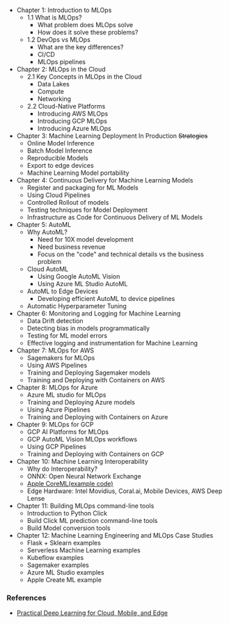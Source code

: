 *   Chapter 1: Introduction to MLOps
    *   1.1 What is MLOps?
        *   What problem does MLOps solve
        *   How does it solve these problems?
    *   1.2 DevOps vs MLOps
        *   What are the key differences?
        *   CI/CD
        *   MLOps pipelines
*   Chapter 2: MLOps in the Cloud
    *   2.1 Key Concepts in MLOps in the Cloud
        *   Data Lakes
        *   Compute
        *   Networking
    *   2.2 Cloud-Native Platforms
        *   Introducing AWS MLOps
        *   Introducing GCP MLOps
        *   Introducing Azure MLOps
*   Chapter 3: Machine Learning Deployment In Production ~~Strategies~~
    *   Online Model Inference
    *   Batch Model Inference
    *   Reproducible Models
    *   Export to edge devices
    *   Machine Learning Model portability
*   Chapter 4: Continuous Delivery for Machine Learning Models
    *   Register and packaging for ML Models
    *   Using Cloud Pipelines
    *   Controlled Rollout of models
    *   Testing techniques for Model Deployment
    *   Infrastructure as Code for Continuous Delivery of ML Models
*   Chapter 5: AutoML
    *   Why AutoML?
        *   Need for 10X model development
        *   Need business revenue
        *   Focus on the "code" and technical details vs the business problem
    *   Cloud AutoML
        *   Using Google AutoML Vision
        *   Using Azure ML Studio AutoML
    *   AutoML to Edge Devices
        *   Developing efficient AutoML to device pipelines
    *   Automatic Hyperparameter Tuning
*   Chapter 6: Monitoring and Logging for Machine Learning
    *   Data Drift detection
    *   Detecting bias in models programmatically
    *   Testing for ML model errors
    *   Effective logging and instrumentation for Machine Learning
*   Chapter 7: MLOps for AWS
    *   Sagemakers for MLOps
    *   Using AWS Pipelines
    *   Training and Deploying Sagemaker models
    *   Training and Deploying with Containers on AWS
*   Chapter 8: MLOps for Azure
    *   Azure ML studio for MLOps
    *   Training and Deploying Azure models
    *   Using Azure Pipelines
    *   Training and Deploying with Containers on Azure
*   Chapter 9: MLOps for GCP
    *   GCP AI Platforms for MLOps
    *   GCP AutoML Vision MLOps workflows
    *   Using GCP Pipelines
    *   Training and Deploying with Containers on GCP
*   Chapter 10: Machine Learning Interoperability
    *   Why do Interoperability?
    *   ONNX:  Open Neural Network Exchange
    *   [Apple CoreML(example code)](https://github.com/noahgift/amd-tensorflow-osx/blob/main/README.md)
    *   Edge Hardware:  Intel Movidius, Coral.ai, Mobile Devices, AWS Deep Lense
*   Chapter 11: Building MLOps command-line tools
    *   Introduction to Python Click
    *   Build Click ML prediction command-line tools
    *   Build Model conversion tools 
*   Chapter 12: Machine Learning Engineering and MLOps Case Studies
    *   Flask + Sklearn examples
    *   Serverless Machine Learning examples
    *   Kubeflow examples
    *   Sagemaker examples
    *   Azure ML Studio examples
    *   Apple Create ML example



### References

* [Practical Deep Learning for Cloud, Mobile, and Edge](https://learning.oreilly.com/library/view/practical-deep-learning/9781492034858/ch02.html#cats_vs_dogs_-_transfer_learning_in_30)
